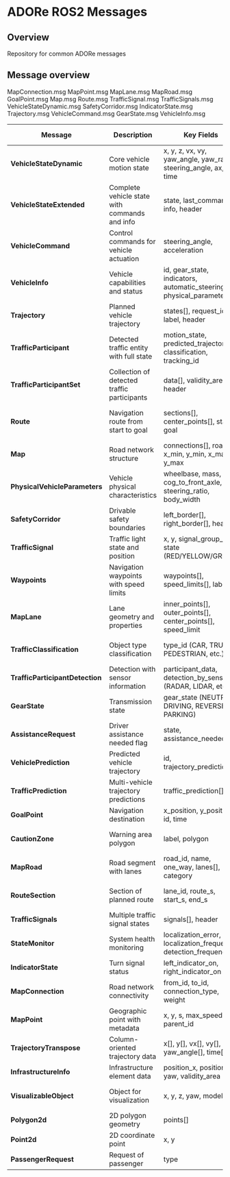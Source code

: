 # ADORe ROS2 Messages

## Overview
Repository for common ADORe messages

## Message overview
MapConnection.msg
MapPoint.msg
MapLane.msg
MapRoad.msg
GoalPoint.msg
Map.msg
Route.msg
TrafficSignal.msg
TrafficSignals.msg
VehicleStateDynamic.msg
SafetyCorridor.msg
IndicatorState.msg
Trajectory.msg
VehicleCommand.msg
GearState.msg
VehicleInfo.msg

| Message | Description | Key Fields | Aliases/Search Terms |
|---------|-------------|------------|---------------------|
| **VehicleStateDynamic** | Core vehicle motion state | x, y, z, vx, vy, yaw_angle, yaw_rate, steering_angle, ax, ay, time | velocity, speed, position, acceleration, pose, heading, dynamics |
| **VehicleStateExtended** | Complete vehicle state with commands and info | state, last_command, info, header | full_state, extended_state, complete_vehicle_data |
| **VehicleCommand** | Control commands for vehicle actuation | steering_angle, acceleration | control, actuation, commands, steering, throttle, brake |
| **VehicleInfo** | Vehicle capabilities and status | id, gear_state, indicators, automatic_steering_on, physical_parameters | vehicle_status, capabilities, automation_level, gear |
| **Trajectory** | Planned vehicle trajectory | states[], request_id, label, header | path, plan, trajectory_planning, motion_plan |
| **TrafficParticipant** | Detected traffic entity with full state | motion_state, predicted_trajectory, classification, tracking_id | other_vehicles, obstacles, detection, tracking |
| **TrafficParticipantSet** | Collection of detected traffic participants | data[], validity_area, header | traffic_detection, object_list, perception_data |
| **Route** | Navigation route from start to goal | sections[], center_points[], start, goal | navigation, path_planning, routing, waypoint_following |
| **Map** | Road network structure | connections[], roads[], x_min, y_min, x_max, y_max | road_map, topology, lane_map, navigation_map |
| **PhysicalVehicleParameters** | Vehicle physical characteristics | wheelbase, mass, cog_to_front_axle, steering_ratio, body_width | vehicle_model, dynamics_parameters, physical_properties |
| **SafetyCorridor** | Drivable safety boundaries | left_border[], right_border[], header | safety_bounds, drivable_area, collision_avoidance |
| **TrafficSignal** | Traffic light state and position | x, y, signal_group_id, state (RED/YELLOW/GREEN) | traffic_lights, intersection_control, signal_phase |
| **Waypoints** | Navigation waypoints with speed limits | waypoints[], speed_limits[], label | waypoint_navigation, reference_path, speed_profile |
| **MapLane** | Lane geometry and properties | inner_points[], outer_points[], center_points[], speed_limit | lane_geometry, lane_boundaries, speed_limits |
| **TrafficClassification** | Object type classification | type_id (CAR, TRUCK, PEDESTRIAN, etc.) | object_classification, vehicle_type, detection_class |
| **TrafficParticipantDetection** | Detection with sensor information | participant_data, detection_by_sensor (RADAR, LIDAR, etc.) | sensor_fusion, detection_source, multi_modal |
| **GearState** | Transmission state | gear_state (NEUTRAL, DRIVING, REVERSE, PARKING) | transmission, gear_selection, drive_mode |
| **AssistanceRequest** | Driver assistance needed flag | state, assistance_needed | driver_assistance, takeover_request, intervention |
| **VehiclePrediction** | Predicted vehicle trajectory | id, trajectory_prediction | trajectory_prediction, motion_prediction, future_path |
| **TrafficPrediction** | Multi-vehicle trajectory predictions | traffic_prediction[] | traffic_prediction, multi_agent_prediction |
| **GoalPoint** | Navigation destination | x_position, y_position, id, time | destination, target, navigation_goal |
| **CautionZone** | Warning area polygon | label, polygon | warning_zone, hazard_area, caution_region |
| **MapRoad** | Road segment with lanes | road_id, name, one_way, lanes[], category | road_segment, highway, street, road_type |
| **RouteSection** | Section of planned route | lane_id, route_s, start_s, end_s | route_segment, path_section, lane_following |
| **TrafficSignals** | Multiple traffic signal states | signals[], header | intersection_signals, traffic_light_array |
| **StateMonitor** | System health monitoring | localization_error, localization_frequency, detection_frequency | system_health, monitoring, diagnostics |
| **IndicatorState** | Turn signal status | left_indicator_on, right_indicator_on | turn_signals, blinkers, indicators |
| **MapConnection** | Road network connectivity | from_id, to_id, connection_type, weight | road_topology, graph_edges, connectivity |
| **MapPoint** | Geographic point with metadata | x, y, s, max_speed, parent_id | map_coordinates, reference_point, lane_point |
| **TrajectoryTranspose** | Column-oriented trajectory data | x[], y[], vx[], vy[], yaw_angle[], time[] | trajectory_arrays, motion_data, time_series |
| **InfrastructureInfo** | Infrastructure element data | position_x, position_y, yaw, validity_area | infrastructure, roadside_units, v2i |
| **VisualizableObject** | Object for visualization | x, y, z, yaw, model | visualization, rendering, display_object |
| **Polygon2d** | 2D polygon geometry | points[] | geometry, polygon, boundary, area |
| **Point2d** | 2D coordinate point | x, y | coordinates, position, point, location |
| **PassengerRequest** | Request of passenger | type | passenger, command, request |

